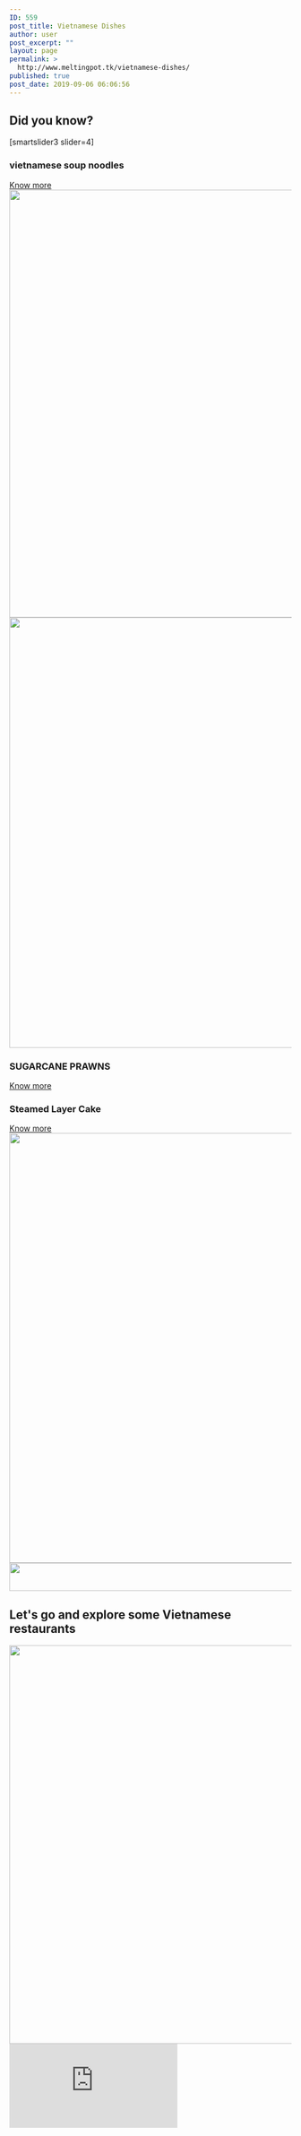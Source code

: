 ```yaml
---
ID: 559
post_title: Vietnamese Dishes
author: user
post_excerpt: ""
layout: page
permalink: >
  http://www.meltingpot.tk/vietnamese-dishes/
published: true
post_date: 2019-09-06 06:06:56
---
```

<h2>Did you know?</h2>
[smartslider3 slider=4]
<a href="#dada">
</a>
<h3>vietnamese soup noodles</h3>
<a role="button" href="https://meltingpot.tk/vietnamese-soup-noodle/">
Know more
</a>
<img src="http://www.meltingpot.tk/wp-content/uploads/2019/09/WechatIMG256.jpeg" sizes="(max-width: 1017px) 100vw, 1017px" srcset="https://www.meltingpot.tk/wp-content/uploads/2019/09/WechatIMG256.jpeg 1017w, https://www.meltingpot.tk/wp-content/uploads/2019/09/WechatIMG256-300x225.jpeg 300w, https://www.meltingpot.tk/wp-content/uploads/2019/09/WechatIMG256-768x576.jpeg 768w" alt="" width="1017" height="763" />
<img src="http://www.meltingpot.tk/wp-content/uploads/2019/09/20171007_123902_resized-1024x768-1024x768.jpg" sizes="(max-width: 1024px) 100vw, 1024px" srcset="https://www.meltingpot.tk/wp-content/uploads/2019/09/20171007_123902_resized-1024x768.jpg 1024w, https://www.meltingpot.tk/wp-content/uploads/2019/09/20171007_123902_resized-1024x768-300x225.jpg 300w, https://www.meltingpot.tk/wp-content/uploads/2019/09/20171007_123902_resized-1024x768-768x576.jpg 768w" alt="" width="1024" height="768" />
<h3>SUGARCANE PRAWNS</h3>
<a role="button" href="https://meltingpot.tk/sugarcane-prawns/">
Know more
</a>
<h3>Steamed Layer Cake</h3>
<a role="button" href="https://www.meltingpot.tk/steamed-layer-cake/">
Know more
</a>
<img src="http://www.meltingpot.tk/wp-content/uploads/2019/10/WechatIMG275-1024x767.jpeg" sizes="(max-width: 1024px) 100vw, 1024px" srcset="https://www.meltingpot.tk/wp-content/uploads/2019/10/WechatIMG275-1024x767.jpeg 1024w, https://www.meltingpot.tk/wp-content/uploads/2019/10/WechatIMG275-300x225.jpeg 300w, https://www.meltingpot.tk/wp-content/uploads/2019/10/WechatIMG275-768x576.jpeg 768w, https://www.meltingpot.tk/wp-content/uploads/2019/10/WechatIMG275.jpeg 1333w" alt="" width="1024" height="767" />
<img src="http://www.meltingpot.tk/wp-content/uploads/2019/09/Untitled-47-1024x50.png" sizes="(max-width: 1024px) 100vw, 1024px" srcset="https://www.meltingpot.tk/wp-content/uploads/2019/09/Untitled-47-1024x50.png 1024w, https://www.meltingpot.tk/wp-content/uploads/2019/09/Untitled-47-300x15.png 300w, https://www.meltingpot.tk/wp-content/uploads/2019/09/Untitled-47-768x38.png 768w, https://www.meltingpot.tk/wp-content/uploads/2019/09/Untitled-47.png 1483w" alt="" width="1024" height="50" />
<h2>Let's go and explore some Vietnamese restaurants</h2>
<img src="http://www.meltingpot.tk/wp-content/uploads/2019/09/Untitled-68.png" sizes="(max-width: 718px) 100vw, 718px" srcset="https://www.meltingpot.tk/wp-content/uploads/2019/09/Untitled-68.png 718w, https://www.meltingpot.tk/wp-content/uploads/2019/09/Untitled-68-150x150.png 150w, https://www.meltingpot.tk/wp-content/uploads/2019/09/Untitled-68-300x297.png 300w" alt="" width="718" height="711" />
<iframe src="https://maps.google.com/maps?q=Vietnamese%20Restaurants&amp;t=m&amp;z=11&amp;output=embed&amp;iwloc=near" frameborder="0" marginwidth="0" marginheight="0" scrolling="no" aria-label="Vietnamese Restaurants"></iframe>